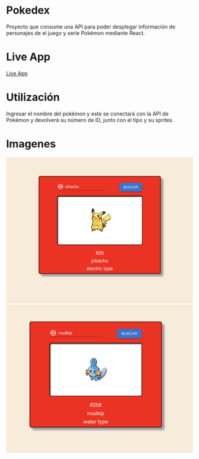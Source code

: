 # Pokedex
Proyecto que consume una API para poder desplegar información de personajes de el juego y serie Pokémon mediante React.

# Live App
[Live App](pokedex-three-indol.vercel.app)

# Utilización
Ingresar el nombre del pokémon y este se conectará con la API de Pokémon y devolverá su número de ID, junto con el tipo y su sprites.

# Imagenes

![alt text](https://github.com/rcuevaspantoja/pokedex/blob/master/public/preview-img/Screenshot%20at%20May%2028%2008-53-27.png)
![alt_text](https://github.com/rcuevaspantoja/pokedex/blob/master/public/preview-img/Screenshot%20at%20May%2028%2008-53-45.png)
